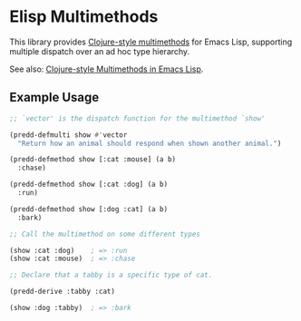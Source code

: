 # Elisp Multimethods

This library provides [Clojure-style multimethods](http://clojure.org/multimethods) for Emacs Lisp, supporting multiple dispatch over an ad hoc type hierarchy.

See also: [Clojure-style Multimethods in Emacs Lisp](http://nullprogram.com/blog/2013/12/18/).

## Example Usage

```el
;; `vector' is the dispatch function for the multimethod `show'

(predd-defmulti show #'vector
  "Return how an animal should respond when shown another animal.")

(predd-defmethod show [:cat :mouse] (a b)
  :chase)

(predd-defmethod show [:cat :dog] (a b)
  :run)

(predd-defmethod show [:dog :cat] (a b)
  :bark)

;; Call the multimethod on some different types

(show :cat :dog)    ; => :run
(show :cat :mouse)  ; => :chase

;; Declare that a tabby is a specific type of cat.

(predd-derive :tabby :cat)

(show :dog :tabby)  ; => :bark
```
